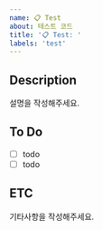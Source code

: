 ```yaml
---
name: 📋 Test
about: 테스트 코드
title: '📋 Test: '
labels: 'test'
---
```


## Description
설명을 작성해주세요.

## To Do
- [ ] todo
- [ ] todo

## ETC
기타사항을 작성해주세요.